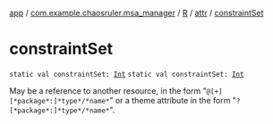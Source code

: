 [app](../../../index.md) / [com.example.chaosruler.msa_manager](../../index.md) / [R](../index.md) / [attr](index.md) / [constraintSet](.)

# constraintSet

`static val constraintSet: `[`Int`](https://kotlinlang.org/api/latest/jvm/stdlib/kotlin/-int/index.html)
`static val constraintSet: `[`Int`](https://kotlinlang.org/api/latest/jvm/stdlib/kotlin/-int/index.html)

May be a reference to another resource, in the form "`@[+][*package*:]*type*/*name*`" or a theme attribute in the form "`?[*package*:]*type*/*name*`".

